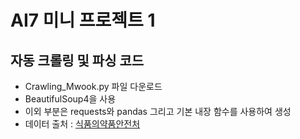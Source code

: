 <h1>AI7 미니 프로젝트 1</h1>

<h2>자동 크롤링 및 파싱 코드</h2>

- Crawling_Mwook.py 파일 다운로드
- BeautifulSoup4을 사용
- 이외 부분은 requests와 pandas 그리고 기본 내장 함수를 사용하여 생성
- 데이터 출처 : <a href="https://www.mfds.go.kr/index.do" title="이동하기">식품의약품안전처</a>
